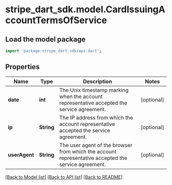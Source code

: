 # stripe_dart_sdk.model.CardIssuingAccountTermsOfService

## Load the model package
```dart
import 'package:stripe_dart_sdk/api.dart';
```

## Properties
Name | Type | Description | Notes
------------ | ------------- | ------------- | -------------
**date** | **int** | The Unix timestamp marking when the account representative accepted the service agreement. | [optional] 
**ip** | **String** | The IP address from which the account representative accepted the service agreement. | [optional] 
**userAgent** | **String** | The user agent of the browser from which the account representative accepted the service agreement. | [optional] 

[[Back to Model list]](../README.md#documentation-for-models) [[Back to API list]](../README.md#documentation-for-api-endpoints) [[Back to README]](../README.md)


